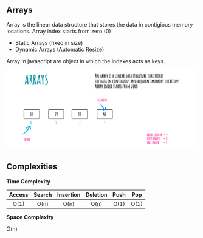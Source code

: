 ******Arrays******
---

Array is the linear data structure that stores the data in contigious memory locations. Array index starts from zero (0)

- Static Arrays (fixed in size)
- Dynamic Arrays (Automatic Resize)

Array in javascript are object in which the indexes acts as keys.

![Alt text](https://github.com/Danish9991/Data-structures-and-Algorithms-/blob/main/Arrays/images/arrays.png)

****Complexities****
---

**Time Complexity**

| Access        | Search        | Insertion     | Deletion      | Push          | Pop           |
|:-------------:|:-------------:|:-------------:|:-------------:|:-------------:|:-------------:|
| O(1)          | O(n)          | O(n)          | O(n)          | O(1)          | O(1)          |

**Space Complexity**

O(n)
